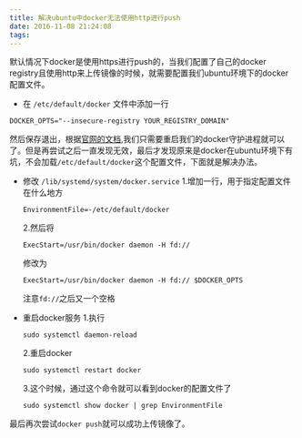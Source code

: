 ```yaml
---
title: 解决ubuntu中docker无法使用http进行push
date: 2016-11-08 21:24:08
tags:
---
```

默认情况下docker是使用https进行push的，当我们配置了自己的docker registry且使用http来上传镜像的时候，就需要配置我们ubuntu环境下的docker配置文件。

* 在 `/etc/default/docker` 文件中添加一行

```shell
DOCKER_OPTS="--insecure-registry YOUR_REGISTRY_DOMAIN"
```

然后保存退出，根据[官网的文档](https://docs.docker.com/registry/insecure/),我们只需要重启我们的docker守护进程就可以了。但是再尝试之后一直发现无效，最后才发现原来是docker在ubuntu环境下有坑，不会加载`/etc/default/docker`这个配置文件，下面就是解决办法。

* 修改 `/lib/systemd/system/docker.service` 
    1.增加一行，用于指定配置文件在什么地方
    ```shell
    EnvironmentFile=-/etc/default/docker
    ```

    2.然后将
    ```shell
    ExecStart=/usr/bin/docker daemon -H fd://
    ```
    修改为
    ```shell
    ExecStart=/usr/bin/docker daemon -H fd:// $DOCKER_OPTS
    ```
    注意`fd://`之后又一个空格

* 重启docker服务
    1.执行
    ```shell
    sudo systemctl daemon-reload
    ```

    2.重启docker
    ```
    sudo systemctl restart docker
    ```

    3.这个时候，通过这个命令就可以看到docker的配置文件了
    ```shell
    sudo systemctl show docker | grep EnvironmentFile
    ```

最后再次尝试`docker push`就可以成功上传镜像了。
